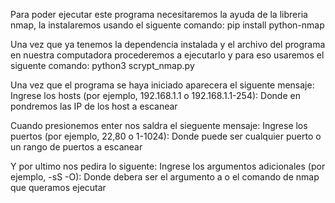 Para poder ejecutar este programa necesitaremos la ayuda de la libreria nmap, la instalaremos usando el siguente comando:
pip install python-nmap

Una vez que ya tenemos la dependencia instalada y el archivo del programa en nuestra computadora procederemos a ejecutarlo y para eso usaremos el siguente comando:
python3 scrypt_nmap.py

Una vez que el programa se haya iniciado aparecera el siguente mensaje:
Ingrese los hosts (por ejemplo, 192.168.1.1 o 192.168.1.1-254): <IP Host>
Donde en <IP Host> pondremos las IP de los host a escanear 

Cuando presionemos enter nos saldra el sieguente mensaje:
Ingrese los puertos (por ejemplo, 22,80 o 1-1024): <Port>
Donde <Port> puede ser cualquier puerto o un rango de puertos a escanear

Y por ultimo nos pedira lo siguente:
Ingrese los argumentos adicionales (por ejemplo, -sS -O): <Arguments>
Donde <Arguments> debera ser el argumento a o el comando de nmap que queramos ejecutar 
